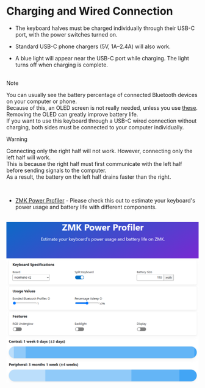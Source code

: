 # Charging and Wired Connection

- The keyboard halves must be charged individually through their USB-C port, with the power switches turned on.

- Standard USB-C phone chargers (5V, 1A–2.4A) will also work.

- A blue light will appear near the USB-C port while charging. The light turns off when charging is complete.
<br/><br/>

> [!Note]  
> You can usually see the battery percentage of connected Bluetooth devices on your computer or phone.  
> Because of this, an OLED screen is not really needed, unless you use [these](https://typeractive.xyz/products/nice-view). Removing the OLED can greatly improve battery life.  
> If you want to use this keyboard through a USB-C wired connection without charging, both sides must be connected to your computer individually.  


> [!Warning]  
> Connecting only the right half will not work. However, connecting only the left half will work.  
> This is because the right half must first communicate with the left half before sending signals to the computer.  
> As a result, the battery on the left half drains faster than the right.  
<br/>

- [ZMK Power Profiler](https://zmk.dev/power-profiler) - Please check this out to estimate your keyboard's power usage and battery life with different components.  
<br/>
<img src="images/ZMK_Power_Profiler.png">
